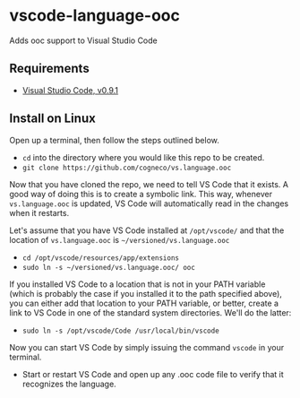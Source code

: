 # vscode-language-ooc
Adds ooc support to Visual Studio Code

## Requirements
* [Visual Studio Code, v0.9.1](https://code.visualstudio.com/Download)

## Install on Linux
Open up a terminal, then follow the steps outlined below.
* ```cd``` into the directory where you would like this repo to be created.
* ```git clone https://github.com/cogneco/vs.language.ooc```

Now that you have cloned the repo, we need to tell VS Code that it exists. A good way of doing this is
to create a symbolic link. This way, whenever ```vs.language.ooc``` is updated, VS Code will automatically
read in the changes when it restarts.

Let's assume that you have VS Code installed at ```/opt/vscode/```
and that the location of  ```vs.language.ooc```
is ```~/versioned/vs.language.ooc```

* ```cd /opt/vscode/resources/app/extensions```
* ```sudo ln -s ~/versioned/vs.language.ooc/ ooc```

If you installed VS Code to a location that is not in your PATH variable (which is probably the case if you installed it to the path specified above),
you can either add that location to your PATH variable, or better, create a link to VS Code in one of the standard system directories.
We'll do the latter:

* ```sudo ln -s /opt/vscode/Code /usr/local/bin/vscode```

Now you can start VS Code by simply issuing the command ```vscode``` in your terminal.

* Start or restart VS Code and open up any .ooc code file to verify that it recognizes the language.
